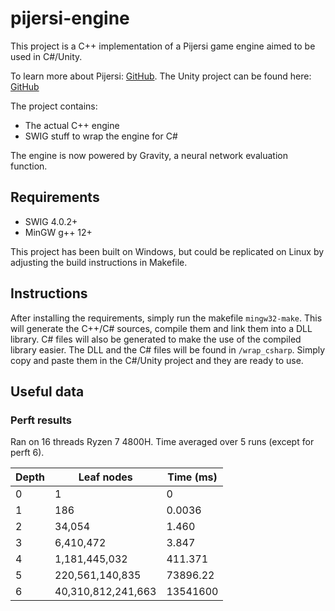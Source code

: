 # pijersi-engine

This project is a C++ implementation of a Pijersi game engine aimed to be used in C#/Unity.

To learn more about Pijersi: [GitHub](https://github.com/LucasBorboleta/pijersi).
The Unity project can be found here: [GitHub](https://github.com/arthur-liu-lsh/pijersi-unity)

The project contains: 
* The actual C++ engine
* SWIG stuff to wrap the engine for C# 

The engine is now powered by Gravity, a neural network evaluation function.

## Requirements

* SWIG 4.0.2+
* MinGW g++ 12+

This project has been built on Windows, but could be replicated on Linux by adjusting the build instructions in Makefile.

## Instructions

After installing the requirements, simply run the makefile ```mingw32-make```. This will generate the C++/C# sources, compile them and link them into a DLL library. C# files will also be generated to make the use of the compiled library easier.
The DLL and the C# files will be found in ```/wrap_csharp```. Simply copy and paste them in the C#/Unity project and they are ready to use.

## Useful data

### Perft results

Ran on 16 threads Ryzen 7 4800H. Time averaged over 5 runs (except for perft 6).

| Depth | Leaf nodes         | Time (ms) |
|-------|--------------------|-----------|
| 0     | 1                  | 0         |
| 1     | 186                | 0.0036    |
| 2     | 34,054             | 1.460     |
| 3     | 6,410,472          | 3.847     |
| 4     | 1,181,445,032      | 411.371   |
| 5     | 220,561,140,835    | 73896.22  |
| 6     | 40,310,812,241,663 | 13541600  |